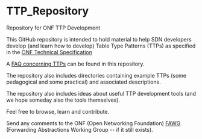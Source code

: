 TTP_Repository
==============

Repository for ONF TTP Development

This GitHub repository is intended to hold material to help SDN developers develop (and learn how to develop)
Table Type Patterns (TTPs) as specified in the [ONF Technical Specification](https://www.opennetworking.org/images/stories/downloads/sdn-resources/onf-specifications/openflow/OpenFlow%20Table%20Type%20Patterns%20v1.0.pdf)

A [FAQ concerning TTPs](https://github.com/OpenNetworkingFoundation/TTP_Repository/blob/master/TTP-FAQ.md) can be found in this repository.

The repository also includes directories containing example TTPs (some pedagogical and some practical) and associated
descriptions.

The repository also includes ideas about useful TTP development tools (and we hope someday also the tools themselves).

Feel free to browse, learn and contribute.

Send any comments to the ONF (Open Networking Foundation) [FAWG](forwardingabstractions@lists.opennetworking.org) (Forwarding Abstractions Working Group -- if it still exists).
